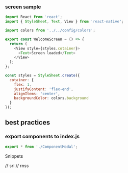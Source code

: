 ### screen sample

```js
import React from 'react';
import { StyleSheet, Text, View } from 'react-native';

import colors from '../../config/colors';

export const WelcomeScreen = () => {
  return (
    <View style={styles.cotainer}>
      <Text>Screen loaded</Text>
    </View>
  );
};

const styles = StyleSheet.create({
  cotainer: {
    flex: 1,
    justifyContent: 'flex-end',
    alignItems: 'center',
    backgroundColor: colors.background
  }
});
```

## best practices

### export components to index.js

```js
export * from './ComponentModal';
```

Snippets

// srl
// rnss